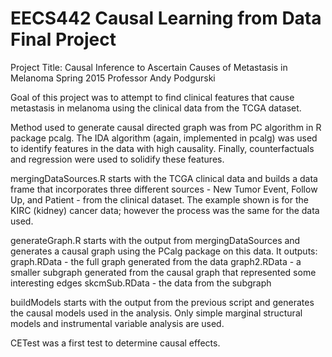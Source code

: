 # EECS442 Causal Learning from Data Final Project
Project Title: Causal Inference to Ascertain Causes of Metastasis in Melanoma
Spring 2015
Professor Andy Podgurski

Goal of this project was to attempt to find clinical features that cause metastasis in melanoma using the clinical data from the TCGA dataset. 

Method used to generate causal directed graph was from PC algorithm in R package pcalg. The IDA algorithm (again, implemented in pcalg) was used to identify features in the data with high causality. Finally, counterfactuals and regression were used to solidify these features.

mergingDataSources.R starts with the TCGA clinical data and builds a data frame that incorporates three different sources - New Tumor Event, Follow Up, and Patient - from the clinical dataset. The example shown is for the KIRC (kidney) cancer data; however the process was the same for the data used.

generateGraph.R starts with the output from mergingDataSources and generates a causal graph using the PCalg package on this data. It outputs:
  graph.RData - the full graph generated from the data
  graph2.RData - a smaller subgraph generated from the causal graph that represented some interesting edges
  skcmSub.RData - the data from the subgraph
  
buildModels starts with the output from the previous script and generates the causal models used in the analysis. Only simple marginal structural models and instrumental variable analysis are used.

CETest was a first test to determine causal effects.

